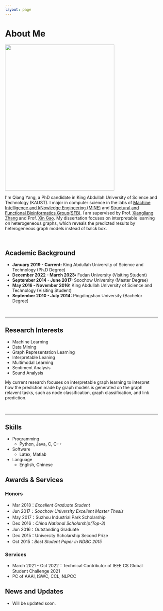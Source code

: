 ```yaml
---
layout: page
---
```


# About Me

<img src="https://caihanlin.com/Qiang.jpg" class="floatpic" width="360" height="480">

I'm Qiang Yang, a PhD candidate in King Abdullah University of Science and Technology (KAUST). I major in computer science in the labs of [Machine Intelligence and kNowledge Engineering (MINE)](https://sites.nd.edu/xiangliang-zhang/) and [Structural and Functional Bioinformatics Group(SFB)](https://cemse.kaust.edu.sa/sfb). I am supervised by Prof. [Xiangliang Zhang](https://sites.nd.edu/xiangliang-zhang/) and Prof. [Xin Gao](https://www.kaust.edu.sa/en/study/faculty/xin-gao). My dissertation focuses on interpretable learning on heterogeneous graphs, which reveals the predicted results by heterogeneous graph models instead of balck box.

<br>

## Academic Background

- **January 2019 - Current:** King Abdullah University of Science and Technology (Ph.D Degree)
- **December 2022 - March 2023:** Fudan University (Visiting Student)
- **September 2014 - June 2017:** Soochow University (Master Degree)
- **May 2016 - November 2016:** King Abdullah University of Science and Technology (Visiting Student)
- **September 2010 - July 2014:** Pingdingshan University (Bachelor Degree)

<br>

---

## Research Interests

- Machine Learning
- Data Mining
- Graph Representation Learning
- Interpretable Leaning
- Multimodal Learning
- Sentiment Analysis
- Sound Analysis

My current research focuses on interpretable graph learning to interpret how the prediction made by graph models is generated on the graph relavent tasks, such as node classification, graph classification, and link prediction.

<br>

---

## Skills
- Programming
  - Python, Java, C, C++
- Software
  - Latex, Matlab
- Language
  - English, Chinese

## Awards & Services

### Honors

- Mar 2018：*Excellent Graduate Student*
- Jun 2017：*Soochow University Excellent Master Thesis*
- May 2017：Suzhou Industrial Park Scholarship
- Dec 2016：*China National Scholarship(Top-3)*
- Jun 2016：Outstanding Graduate
- Dec 2015：University Scholarship Second Prize
- Oct 2015：*Best Student Paper in NDBC 2015*<br>

### Services

- March 2021 - Oct 2022：Technical Contributor of IEEE CS Global Student Challenge 2021
- PC of AAAI, ISWC, CCL, NLPCC


## News and Updates

- Will be updated soon.
<!--
- **Sep 2023：**Our works [DefenderIoT](https://fzuiot.site/) has been officially publicized by [Youth of FZU](https://mp.weixin.qq.com/s/MF2NJQtEHsVwsm8Ym-l7Gg).
- **Aug 2023：**Happy to be awarded the FEPG Scholarship.
- **May 2023：**Happy to be awarded the XiamenAir Scholarship.
- **May 2023：**Collected the Finalist Award in MCM 2023.
- **Jan 2023：**One paper accepted to ICAROB 2023, see you in Japan!
- **Jun 2022：**Visiting Research Intern at Cambridge University, advised by [Prof. Pietro Liò](https://www.cl.cam.ac.uk/~pl219/ ).
 - If you are interested in my works, please feel free to book an [[online talk with me](https://calendly.com/lancecai/meet-with-lance)].-->


